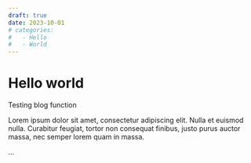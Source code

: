 ```yaml
---
draft: true 
date: 2023-10-01
# categories:
#   - Hello
#   - World
---
```


# Hello world
Testing blog function

Lorem ipsum dolor sit amet, consectetur adipiscing elit. Nulla et euismod
nulla. Curabitur feugiat, tortor non consequat finibus, justo purus auctor
massa, nec semper lorem quam in massa.

<!-- more -->
...